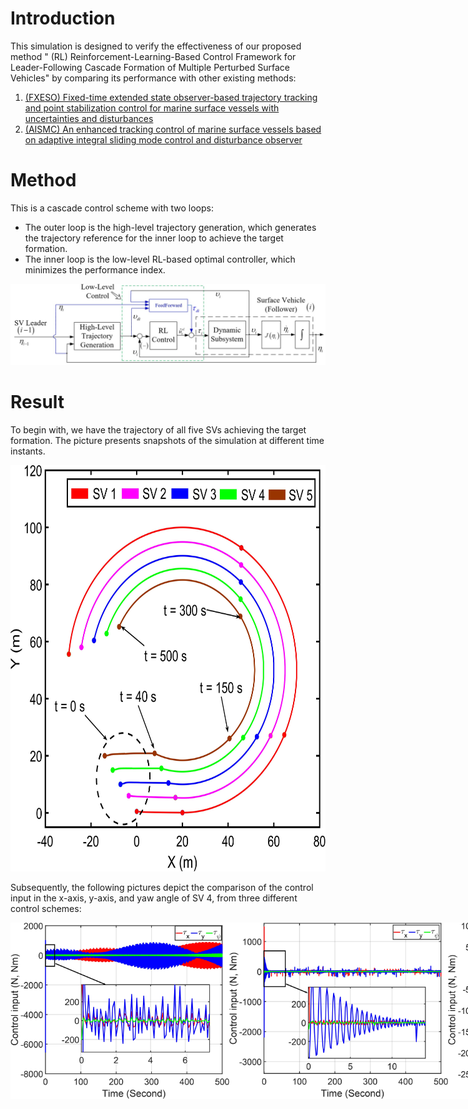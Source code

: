 # Introduction
This simulation is designed to verify the effectiveness of our proposed method " (RL) Reinforcement-Learning-Based Control Framework for Leader-Following Cascade Formation of Multiple Perturbed Surface Vehicles" by comparing its performance with other existing methods:
1. [(FXESO) Fixed-time extended state observer-based trajectory tracking and point stabilization control for marine surface vessels with uncertainties and disturbances](https://www.sciencedirect.com/science/article/abs/pii/S0029801819302938)
2. [(AISMC) An enhanced tracking control of marine surface vessels based on
adaptive integral sliding mode control and disturbance observer](https://www.sciencedirect.com/science/article/abs/pii/S0019057818305421)

# Method 
This is a cascade control scheme with two loops:
- The outer loop is the high-level trajectory generation, which generates the trajectory reference for the inner loop to achieve the target formation.
- The inner loop is the low-level RL-based optimal controller, which minimizes the performance index.
  
![Control strategy diagram](https://github.com/HoangAnhMasterDev/Reinforcement-Learning-Based-Control-Framework-for-Leader-Following-Cascade-Formation-of-SVs/blob/main/Images/Control%20strategy.jpg?raw=true)

# Result
To begin with, we have the trajectory of all five SVs achieving the target formation. The picture presents snapshots of the simulation at different time instants.

<img src="https://github.com/HoangAnhMasterDev/Reinforcement-Learning-Based-Control-Framework-for-Leader-Following-Cascade-Formation-of-SVs/blob/main/Images/FormationTrajectory.jpg?raw=true" alt="Description" width="700" height="650">

Subsequently, the following pictures depict the comparison of the control input in the x-axis, y-axis, and yaw angle of SV 4, from three different control schemes:

<div style="display: flex; justify-content: space-around;">
  <img src="https://github.com/HoangAnhMasterDev/Reinforcement-Learning-Based-Control-Framework-for-Leader-Following-Cascade-Formation-of-SVs/blob/main/Images/tau_AISMC.jpg?raw=true" alt="AISMC" width="350"/>
  <img src="https://github.com/HoangAnhMasterDev/Reinforcement-Learning-Based-Control-Framework-for-Leader-Following-Cascade-Formation-of-SVs/blob/main/Images/tau_FXESO.jpg?raw=true" alt="FXESO" width="350"/>
  <img src="https://github.com/HoangAnhMasterDev/Reinforcement-Learning-Based-Control-Framework-for-Leader-Following-Cascade-Formation-of-SVs/blob/main/Images/tau_RL.jpg?raw=true" alt="RL" width="340"/>
</div>






